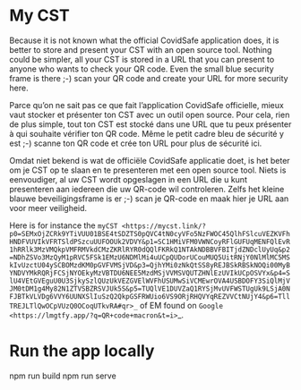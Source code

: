 # My CST 


Because it is not known what the official CovidSafe application does, it is better to store and present your CST with an open source tool. Nothing could be simpler, all your CST is stored in a URL that you can present to anyone who wants to check your QR code. Even the small blue security frame is there ;-) scan your QR code and create your URL for more security here. 


Parce qu’on ne sait pas ce que fait l’application CovidSafe officielle, mieux vaut stocker et présenter ton CST avec un outil open source. Pour cela, rien de plus simple, tout ton CST est stocké dans une URL que tu peux présenter à qui souhaite vérifier ton QR code. Même le petit cadre bleu de sécurité y est ;-) scanne ton QR code et crée ton URL pour plus de sécurité ici.

Omdat niet bekend is wat de officiële CovidSafe applicatie doet, is het beter om je CST op te slaan en te presenteren met een open source tool. Niets is eenvoudiger, al uw CST wordt opgeslagen in een URL die u kunt presenteren aan iedereen die uw QR-code wil controleren. Zelfs het kleine blauwe beveiligingsframe is er ;-) scan je QR-code en maak hier je URL aan voor meer veiligheid.


Here is for instance the `myCST
<https://mycst.link/?p0=SEMxOjZCRk9YTiVUU01BSE4tSDZTS0pQVC4tN0cyVFo5NzFWOC45QlhFSlcuVEZKVFhHNDFVUVIkVFRTSldPSzcuUUFOOUk2VDVY&p1=SC1HMiVFM0VWNCoyRFlGUFUqMENFQlEvR1hRRlk3MzVMQkpVMFRMVkdCMzZKRlRYR0dQQlFKRkQ1NTAkNDBBVFBITjdZNDclUyUq&p2=NDhZSVo3MzQyM1pRVC5FSk1EMzU6NDMlMi4uUCpQUDorUCouMUQ5UitRNjY0NlMlMC5MSkIvUzctU04ySCBOMzdKM0pGVFVMSjVD&p3=QjhYMi0zNkQtSS8yREJBSkRBSkNOQi00MyBYNDVYMkRQRjFCSjNYOEkyMzVBTDU6NEE5MzdMSjVVMSVQUTZHNlEzUVIkUCpOSVYx&p4=SlU4VEtGVEguU0U3SjkySzlQUzUkVEZGVElWVFhUSUMwSiVCMEwrOVA4USBDOFY3SiQlMjVJM0tDM1g4My82N1ZTVSBZRSVJUk5S&p5=TUQlVE1DUVZaQ1RYSjMvUVFWSTUgUk9LSjA0NFJBTkVLVDg6VVY6UUNXSlIuSzQ2QkpGSFRWUio6VS9ORjRHQVYqREZVVCtNUjY4&p6=TllTREJLTlQwOCpVUzQ0OCoqUTkvRA#qr>_` 
of EM found on `Google
<https://lmgtfy.app/?q=QR+code+macron&t=i>`_.


# Run the app locally

npm run build
npm run serve
